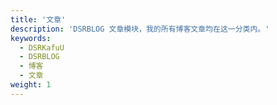 ```yaml
---
title: '文章'
description: 'DSRBLOG 文章模块，我的所有博客文章均在这一分类内。'
keywords:
  - DSRKafuU
  - DSRBLOG
  - 博客
  - 文章
weight: 1
---
```

